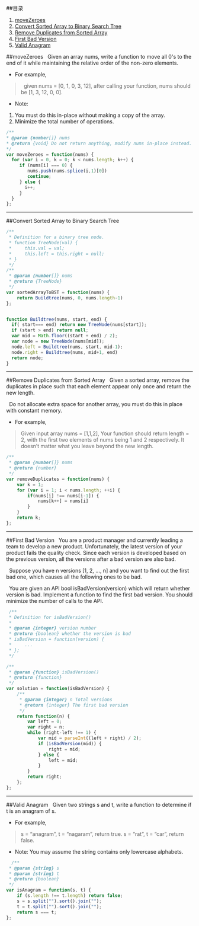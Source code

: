 ##目录
  1. [moveZeroes](#movezeroes)
  1. [Convert Sorted Array to Binary Search Tree](#convert-sorted-array-to-binary-search-tree)
  1. [Remove Duplicates from Sorted Array](#remove-duplicates-from-sorted-array)
  1. [First Bad Version](#first-bad-version)
  1. [Valid Anagram](#valid-anagram)



##moveZeroes
&nbsp;&nbsp;Given an array nums, write a function to move all 0's to the end of it while maintaining the relative order of the non-zero elements.

- For example, 
>&nbsp;&nbsp;given nums = [0, 1, 0, 3, 12], after calling your function, nums should be [1, 3, 12, 0, 0].

- Note:
1. You must do this in-place without making a copy of the array.
2. Minimize the total number of operations.
```javascript
/**
* @param {number[]} nums
* @return {void} Do not return anything, modify nums in-place instead.
*/
var moveZeroes = function(nums) {
  for (var i = 0, k = 0; k < nums.length; k++) {
     if (nums[i] === 0) {
        nums.push(nums.splice(i,1)[0])
        continue;
     } else {
       i++;
     }
  }
};
```
***


##Convert Sorted Array to Binary Search Tree
```javascript
/**
 * Definition for a binary tree node.
 * function TreeNode(val) {
 *     this.val = val;
 *     this.left = this.right = null;
 * }
 */
/**
 * @param {number[]} nums
 * @return {TreeNode}
 */
var sortedArrayToBST = function(nums) {
    return Buildtree(nums, 0, nums.length-1)
};


function Buildtree(nums, start, end) {
  if( start=== end) return new TreeNode(nums[start]);
  if (start > end) return null;
  var mid = Math.floor((start + end) / 2);
  var node = new TreeNode(nums[mid]);
  node.left = Buildtree(nums, start, mid-1);
  node.right = Buildtree(nums, mid+1, end)
  return node;
}
```


***

##Remove Duplicates from Sorted Array
&nbsp;&nbsp;Given a sorted array, remove the duplicates in place such that each element appear only once and return the new length. 

&nbsp;&nbsp;Do not allocate extra space for another array, you must do this in place with constant memory. 
- For example,
> Given input array nums = [1,1,2], Your function should return length = 2, with the first two elements of nums being 1 and 2 respectively. It doesn’t matter what you leave beyond the new length.

```javascript
/**
 * @param {number[]} nums
 * @return {number}
 */
var removeDuplicates = function(nums) {
    var k = 1;
    for (var i = 1; i < nums.length; ++i) {
        if(nums[i] !== nums[i-1]) {
            nums[k++] = nums[i]
        }
    }
    return k;
};
```
***


##First Bad Version
&nbsp;&nbsp;You are a product manager and currently leading a team to develop a new product. Unfortunately, the latest version of your product fails the quality check. Since each version is developed based on the previous version, all the versions after a bad version are also bad.

&nbsp;&nbsp;Suppose you have n versions [1, 2, …, n] and you want to find out the first bad one, which causes all the following ones to be bad.

&nbsp;&nbsp;You are given an API bool isBadVersion(version) which will return whether version is bad. Implement a function to find the first bad version. You should minimize the number of calls to the API.

```javascript
 /**
 * Definition for isBadVersion()
 * 
 * @param {integer} version number
 * @return {boolean} whether the version is bad
 * isBadVersion = function(version) {
 *     ...
 * };
 */

/**
 * @param {function} isBadVersion()
 * @return {function}
 */
var solution = function(isBadVersion) {
    /**
     * @param {integer} n Total versions
     * @return {integer} The first bad version
     */
    return function(n) {
        var left = 0;
        var right = n;
        while (right-left !== 1) {
            var mid = parseInt((left + right) / 2);
            if (isBadVersion(mid)) {
                right = mid;
            } else {
                left = mid;
            }
        }
        return right;
    };
};
```
***


##Valid Anagram
&nbsp;&nbsp;Given two strings s and t, write a function to determine if t is an anagram of s.

- For example,
> s = “anagram”, t = “nagaram”, return true. 
> s = “rat”, t = “car”, return false.

- Note: 
  You may assume the string contains only lowercase alphabets.

```javascript
  /**
 * @param {string} s
 * @param {string} t
 * @return {boolean}
 */
var isAnagram = function(s, t) {
    if (s.length !== t.length) return false;
    s = s.split("").sort().join("");
    t = t.split("").sort().join("");
    return s === t;
};
```
